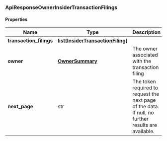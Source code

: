 

[//]: # (CLASS:ApiResponseOwnerInsiderTransactionFilings)

[//]: # (KIND:object)

### ApiResponseOwnerInsiderTransactionFilings

#### Properties

[//]: # (START_DEFINITION)

Name | Type | Description
------------ | ------------- | -------------
**transaction_filings** | [**list[InsiderTransactionFiling]**](InsiderTransactionFiling.md) |  &nbsp;
**owner** | [**OwnerSummary**](OwnerSummary.md) | The owner associated with the transaction filing &nbsp;
**next_page** | str | The token required to request the next page of the data. If null, no further results are available. &nbsp;

[//]: # (END_DEFINITION)


[//]: # (CONTAINED_CLASS:InsiderTransactionFiling)


[//]: # (CONTAINED_CLASS:OwnerSummary)



